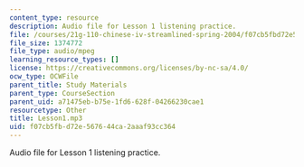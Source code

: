 ```yaml
---
content_type: resource
description: Audio file for Lesson 1 listening practice.
file: /courses/21g-110-chinese-iv-streamlined-spring-2004/f07cb5fbd72e567644ca2aaaf93cc364_Lesson1.mp3
file_size: 1374772
file_type: audio/mpeg
learning_resource_types: []
license: https://creativecommons.org/licenses/by-nc-sa/4.0/
ocw_type: OCWFile
parent_title: Study Materials
parent_type: CourseSection
parent_uid: a71475eb-b75e-1fd6-628f-04266230cae1
resourcetype: Other
title: Lesson1.mp3
uid: f07cb5fb-d72e-5676-44ca-2aaaf93cc364
---
```

Audio file for Lesson 1 listening practice.